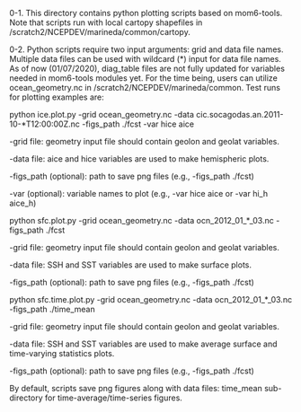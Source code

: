 0-1. This directory contains python plotting scripts based on mom6-tools. Note that scripts run with local cartopy shapefiles in /scratch2/NCEPDEV/marineda/common/cartopy.

0-2. Python scripts require two input arguments: grid and data file names. Multiple data files can be used with wildcard (*) input for data file names. As of now (01/07/2020), diag_table files are not fully updated for variables needed in mom6-tools modules yet. For the time being, users can utilize ocean_geometry.nc in /scratch2/NCEPDEV/marineda/common. Test runs for plotting examples are:

python ice.plot.py -grid ocean_geometry.nc -data cic.socagodas.an.2011-10-*T12:00:00Z.nc -figs_path ./fcst -var hice aice

-grid file: geometry input file should contain geolon and geolat variables.

-data file: aice and hice variables are used to make hemispheric plots.

-figs_path (optional): path to save png files (e.g., -figs_path ./fcst)

-var (optional): variable names to plot (e.g., -var hice aice or -var hi_h aice_h)

python sfc.plot.py -grid ocean_geometry.nc -data ocn_2012_01_*_03.nc -figs_path ./fcst

-grid file: geometry input file should contain geolon and geolat variables.

-data file: SSH and SST variables are used to make surface plots.

-figs_path (optional): path to save png files (e.g., -figs_path ./fcst)

python sfc.time.plot.py -grid ocean_geometry.nc -data ocn_2012_01_*_03.nc -figs_path ./time_mean

-grid file: geometry input file should contain geolon and geolat variables.

-data file: SSH and SST variables are used to make average surface and time-varying statistics plots.

-figs_path (optional): path to save png files (e.g., -figs_path ./fcst)

By default, scripts save png figures along with data files: time_mean sub-directory for time-average/time-series figures.